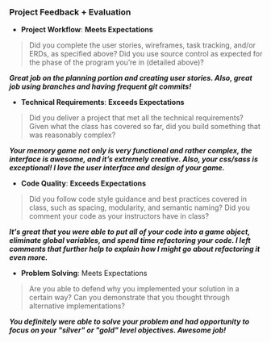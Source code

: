 ### Project Feedback + Evaluation

* __Project Workflow__: **Meets Expectations**

>Did you complete the user stories, wireframes, task tracking, and/or ERDs, as specified above? Did you use source control as expected for the phase of the program you’re in (detailed above)?

***Great job on the planning portion and creating user stories. Also, great job using branches and having frequent git commits!***


* __Technical Requirements__: **Exceeds Expectations**

>Did you deliver a project that met all the technical requirements? Given what the class has covered so far, did you build something that was reasonably complex?

***Your memory game not only is very functional and rather complex, the interface is awesome, and it’s extremely creative. Also, your css/sass is exceptional! I love the user interface and design of your game.***


* __Code Quality__: **Exceeds Expectations**

>Did you follow code style guidance and best practices covered in class, such as spacing, modularity, and semantic naming? Did you comment your code as your instructors have in class?

 ***It's great that you were able to put all of your code into a game object, eliminate global variables, and spend time refactoring your code. I left comments that further help to explain how I might go about refactoring it even more.***


* __Problem Solving__: Meets Expectations

>Are you able to defend why you implemented your solution in a certain way? Can you demonstrate that you thought through alternative implementations?

***You definitely were able to solve your problem and had opportunity to focus on your "silver" or "gold" level objectives. Awesome job!***
